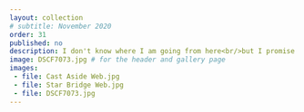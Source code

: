 ```yaml
---
layout: collection
# subtitle: November 2020
order: 31
published: no
description: I don't know where I am going from here<br/>but I promise it won't be boring.<br/><br/><em>David Bowie</em>
image: DSCF7073.jpg # for the header and gallery page
images:
 - file: Cast Aside Web.jpg
 - file: Star Bridge Web.jpg
 - file: DSCF7073.jpg
---
```


